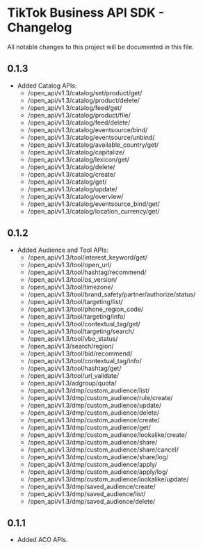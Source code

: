 # TikTok Business API SDK - Changelog

All notable changes to this project will be documented in this file.
## 0.1.3
- Added Catalog APIs:
    - /open_api/v1.3/catalog/set/product/get/
    - /open_api/v1.3/catalog/product/delete/
    - /open_api/v1.3/catalog/feed/get/
    - /open_api/v1.3/catalog/product/file/
    - /open_api/v1.3/catalog/feed/delete/
    - /open_api/v1.3/catalog/eventsource/bind/
    - /open_api/v1.3/catalog/eventsource/unbind/
    - /open_api/v1.3/catalog/available_country/get/
    - /open_api/v1.3/catalog/capitalize/
    - /open_api/v1.3/catalog/lexicon/get/
    - /open_api/v1.3/catalog/delete/
    - /open_api/v1.3/catalog/create/
    - /open_api/v1.3/catalog/get/
    - /open_api/v1.3/catalog/update/
    - /open_api/v1.3/catalog/overview/
    - /open_api/v1.3/catalog/eventsource_bind/get/
    - /open_api/v1.3/catalog/location_currency/get/


## 0.1.2
- Added Audience and Tool APIs:
    - /open_api/v1.3/tool/interest_keyword/get/
    - /open_api/v1.3/tool/open_url/
    - /open_api/v1.3/tool/hashtag/recommend/
    - /open_api/v1.3/tool/os_version/
    - /open_api/v1.3/tool/timezone/
    - /open_api/v1.3/tool/brand_safety/partner/authorize/status/
    - /open_api/v1.3/tool/targeting/list/
    - /open_api/v1.3/tool/phone_region_code/
    - /open_api/v1.3/tool/targeting/info/
    - /open_api/v1.3/tool/contextual_tag/get/
    - /open_api/v1.3/tool/targeting/search/
    - /open_api/v1.3/tool/vbo_status/
    - /open_api/v1.3/search/region/
    - /open_api/v1.3/tool/bid/recommend/
    - /open_api/v1.3/tool/contextual_tag/info/
    - /open_api/v1.3/tool/hashtag/get/
    - /open_api/v1.3/tool/url_validate/
    - /open_api/v1.3/adgroup/quota/
    - /open_api/v1.3/dmp/custom_audience/list/
    - /open_api/v1.3/dmp/custom_audience/rule/create/
    - /open_api/v1.3/dmp/custom_audience/update/
    - /open_api/v1.3/dmp/custom_audience/delete/
    - /open_api/v1.3/dmp/custom_audience/create/
    - /open_api/v1.3/dmp/custom_audience/get/
    - /open_api/v1.3/dmp/custom_audience/lookalike/create/
    - /open_api/v1.3/dmp/custom_audience/share/
    - /open_api/v1.3/dmp/custom_audience/share/cancel/
    - /open_api/v1.3/dmp/custom_audience/share/log/
    - /open_api/v1.3/dmp/custom_audience/apply/
    - /open_api/v1.3/dmp/custom_audience/apply/log/
    - /open_api/v1.3/dmp/custom_audience/lookalike/update/
    - /open_api/v1.3/dmp/saved_audience/create/
    - /open_api/v1.3/dmp/saved_audience/list/
    - /open_api/v1.3/dmp/saved_audience/delete/

## 0.1.1

- Added ACO APIs.